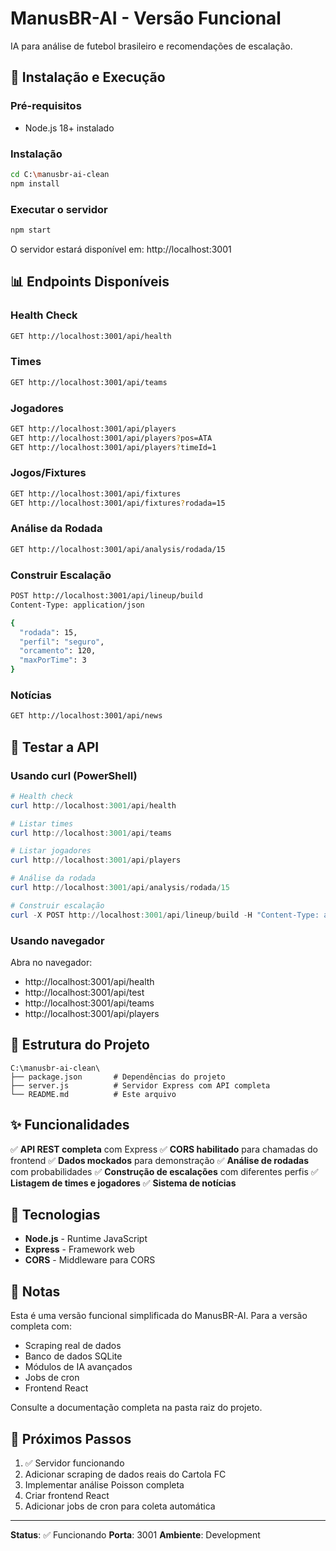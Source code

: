 # ManusBR-AI - Versão Funcional

IA para análise de futebol brasileiro e recomendações de escalação.

## 🚀 Instalação e Execução

### Pré-requisitos
- Node.js 18+ instalado

### Instalação
```bash
cd C:\manusbr-ai-clean
npm install
```

### Executar o servidor
```bash
npm start
```

O servidor estará disponível em: http://localhost:3001

## 📊 Endpoints Disponíveis

### Health Check
```bash
GET http://localhost:3001/api/health
```

### Times
```bash
GET http://localhost:3001/api/teams
```

### Jogadores
```bash
GET http://localhost:3001/api/players
GET http://localhost:3001/api/players?pos=ATA
GET http://localhost:3001/api/players?timeId=1
```

### Jogos/Fixtures
```bash
GET http://localhost:3001/api/fixtures
GET http://localhost:3001/api/fixtures?rodada=15
```

### Análise da Rodada
```bash
GET http://localhost:3001/api/analysis/rodada/15
```

### Construir Escalação
```bash
POST http://localhost:3001/api/lineup/build
Content-Type: application/json

{
  "rodada": 15,
  "perfil": "seguro",
  "orcamento": 120,
  "maxPorTime": 3
}
```

### Notícias
```bash
GET http://localhost:3001/api/news
```

## 🧪 Testar a API

### Usando curl (PowerShell)
```powershell
# Health check
curl http://localhost:3001/api/health

# Listar times
curl http://localhost:3001/api/teams

# Listar jogadores
curl http://localhost:3001/api/players

# Análise da rodada
curl http://localhost:3001/api/analysis/rodada/15

# Construir escalação
curl -X POST http://localhost:3001/api/lineup/build -H "Content-Type: application/json" -d '{\"rodada\":15,\"perfil\":\"seguro\"}'
```

### Usando navegador
Abra no navegador:
- http://localhost:3001/api/health
- http://localhost:3001/api/test
- http://localhost:3001/api/teams
- http://localhost:3001/api/players

## 📁 Estrutura do Projeto

```
C:\manusbr-ai-clean\
├── package.json       # Dependências do projeto
├── server.js          # Servidor Express com API completa
└── README.md          # Este arquivo
```

## ✨ Funcionalidades

✅ **API REST completa** com Express
✅ **CORS habilitado** para chamadas do frontend
✅ **Dados mockados** para demonstração
✅ **Análise de rodadas** com probabilidades
✅ **Construção de escalações** com diferentes perfis
✅ **Listagem de times e jogadores**
✅ **Sistema de notícias**

## 🔧 Tecnologias

- **Node.js** - Runtime JavaScript
- **Express** - Framework web
- **CORS** - Middleware para CORS

## 📝 Notas

Esta é uma versão funcional simplificada do ManusBR-AI. Para a versão completa com:
- Scraping real de dados
- Banco de dados SQLite
- Módulos de IA avançados
- Jobs de cron
- Frontend React

Consulte a documentação completa na pasta raiz do projeto.

## 🎯 Próximos Passos

1. ✅ Servidor funcionando
2. Adicionar scraping de dados reais do Cartola FC
3. Implementar análise Poisson completa
4. Criar frontend React
5. Adicionar jobs de cron para coleta automática

---

**Status**: ✅ Funcionando
**Porta**: 3001
**Ambiente**: Development
